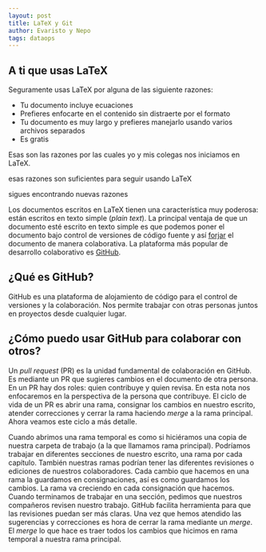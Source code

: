 ```yaml
---
layout: post
title: LaTeX y Git
author: Evaristo y Nepo
tags: dataops
---
```

## A ti que usas LaTeX

Seguramente usas LaTeX por alguna de las siguiente razones:

- Tu documento incluye ecuaciones
- Prefieres enfocarte en el contenido sin distraerte por el formato
- Tu documento es muy largo y prefieres manejarlo usando varios archivos separados
- Es gratis

Esas son las razones por las cuales yo y mis colegas nos iniciamos en LaTeX.

esas razones son suficientes para seguir usando LaTeX

sigues encontrando nuevas razones

Los documentos escritos en LaTeX tienen una característica muy poderosa: están escritos en texto
simple (_plain text_). La principal ventaja de que un documento esté escrito en texto simple es que
podemos poner el documento bajo control de versiones de código fuente y así
[forjar](https://es.wikipedia.org/wiki/Forja_(software)) el documento de manera colaborativa. La
plataforma más popular de desarrollo colaborativo es [GitHub](https://es.wikipedia.org/wiki/GitHub).

## ¿Qué es GitHub?

GitHub es una plataforma de alojamiento de código para el control de versiones y la colaboración.
Nos permite trabajar con otras personas juntos en proyectos desde cualquier lugar.

## ¿Cómo puedo usar GitHub para colaborar con otros?

Un _pull request_ (PR) es la unidad fundamental de colaboración en GitHub. Es mediante un PR que
sugieres cambios en el documento de otra persona. En un PR hay dos roles: quien contribuye y quien
revisa. En esta nota nos enfocaremos en la perspectiva de la persona que contribuye. El ciclo de
vida de un PR es abrir una rama, consignar los cambios en nuestro escrito, atender correcciones y
cerrar la rama haciendo _merge_ a la rama principal. Ahora veamos este ciclo a más detalle.

Cuando abrimos una rama temporal es como si hiciéramos una copia de nuestra carpeta de trabajo (a la
que llamamos rama principal). Podríamos trabajar en diferentes secciones de nuestro escrito, una
rama por cada capítulo. También nuestras ramas podrían tener las diferentes revisiones o ediciones
de nuestros colaboradores. Cada cambio que hacemos en una rama la guardamos en consignaciones, así
es como guardamos los cambios. La rama va creciendo en cada consignación que hacemos. Cuando
terminamos de trabajar en una sección, pedimos que nuestros compañeros revisen nuestro trabajo.
GitHub facilita herramienta para que las revisiones puedan ser más claras. Una vez que hemos
atendido las sugerencias y correcciones es hora de cerrar la rama mediante un _merge_. El _merge_ lo
que hace es traer todos los cambios que hicimos en rama temporal a nuestra rama principal.

